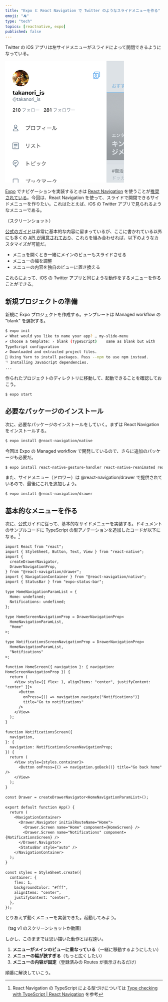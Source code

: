 ```yaml
---
title: "Expo と React Navigation で Twitter のようなスライドメニューを作る"
emoji: "⛺️"
type: "tech"
topics: [reactnative, expo]
published: false
---
```


Twitter の iOS アプリは左サイドメニューがスライドによって開閉できるようになっている。

![TwitterSlideMenu](https://raw.githubusercontent.com/ishikawa/my-zenn-content/main/articles/build-slide-menu-with-expo-and-react-navigation/TwitterSlideMenu.png)

[Expo](https://expo.io/) でナビゲーションを実装するときは [React Navigation](https://reactnavigation.org/) を使うことが[推奨されている](https://docs.expo.io/guides/routing-and-navigation/)。今回は、React Navigation を使って、スライドで開閉できるサイドメニューを作りたい。これはたとえば、iOS の Twitter アプリで見られるようなメニューである。

（スクリーンショット）

[公式のガイド](https://reactnavigation.org/docs/drawer-based-navigation)は非常に基本的な内容に留まっているが、ここに書かれている以外にも多くの [API が用意されており](https://reactnavigation.org/docs/drawer-navigator)、これらを組み合わせれば、以下のようなカスタマイズが可能だ。

- メニュを開くとき一緒にメインのビューもスライドさせる
- メニューの幅を調整
- メニューの内容を独自のビューに置き換える

これらによって、iOS の Twitter アプリと同じような動作をするメニューを作ることができる。

## 新規プロジェクトの準備

新規に Expo プロジェクトを作成する。テンプレートは Managed workflow の "blank" を選択する。

```bash
$ expo init
✔ What would you like to name your app? … my-slide-menu
✔ Choose a template: › blank (TypeScript)    same as blank but with
TypeScript configuration
✔ Downloaded and extracted project files.
🧶 Using Yarn to install packages. Pass --npm to use npm instead.
⠙ Installing JavaScript dependencies.
...
```

作られたプロジェクトのディレクトリに移動して、起動できることを確認しておこう。

```bash
$ expo start
```

## 必要なパッケージのインストール

次に、必要なパッケージのインストールをしていく。まずは React Navigation をインストールする。

```bash
$ expo install @react-navigation/native
```

今回は Expo の Managed workflow で開発しているので、さらに追加のパッケージも必要だ。

```bash
$ expo install react-native-gesture-handler react-native-reanimated react-native-screens react-native-safe-area-context @react-native-community/masked-view
```

また、サイドメニュー（ドロワー）は @react-navigation/drawer で提供されているので、最後にこれを追加しよう。

```bash
$ expo install @react-navigation/drawer
```

## 基本的なメニューを作る

次に、公式ガイドに従って、基本的なサイドメニューを実装する。ドキュメントのサンプルコードに TypeScript の型アノテーションを追加したコードが以下になる。[^1]

```typescript:App.tsx
import React from "react";
import { StyleSheet, Button, Text, View } from "react-native";
import {
  createDrawerNavigator,
  DrawerNavigationProp,
} from "@react-navigation/drawer";
import { NavigationContainer } from "@react-navigation/native";
import { StatusBar } from "expo-status-bar";

type HomeNavigationParamList = {
  Home: undefined;
  Notifications: undefined;
};

type HomeScreenNavigationProp = DrawerNavigationProp<
  HomeNavigationParamList,
  "Home"
>;

type NotificationsScreenNavigationProp = DrawerNavigationProp<
  HomeNavigationParamList,
  "Notifications"
>;

function HomeScreen({ navigation }: { navigation: HomeScreenNavigationProp }) {
  return (
    <View style={{ flex: 1, alignItems: "center", justifyContent: "center" }}>
      <Button
        onPress={() => navigation.navigate("Notifications")}
        title="Go to notifications"
      />
    </View>
  );
}

function NotificationsScreen({
  navigation,
}: {
  navigation: NotificationsScreenNavigationProp;
}) {
  return (
    <View style={styles.container}>
      <Button onPress={() => navigation.goBack()} title="Go back home" />
    </View>
  );
}

const Drawer = createDrawerNavigator<HomeNavigationParamList>();

export default function App() {
  return (
    <NavigationContainer>
      <Drawer.Navigator initialRouteName="Home">
        <Drawer.Screen name="Home" component={HomeScreen} />
        <Drawer.Screen name="Notifications" component={NotificationsScreen} />
      </Drawer.Navigator>
      <StatusBar style="auto" />
    </NavigationContainer>
  );
}

const styles = StyleSheet.create({
  container: {
    flex: 1,
    backgroundColor: "#fff",
    alignItems: "center",
    justifyContent: "center",
  },
});
```

とりあえず動くメニューを実装できた。起動してみよう。

（tag v1 のスクリーンショットか動画）

しかし、このままでは思い描いた動作とは程遠い。

1. **メニューがメインのビューに重なっている**（一緒に移動するようにしたい）
2. **メニューの幅が狭すぎる**（もっと広くしたい）
3. **メニューの内容が固定**（登録済みの Routes が表示されるだけ）

順番に解決していこう。

[^1]: React Navigation の TypeScript による型づけについては [Type checking with TypeScript | React Navigation](https://reactnavigation.org/docs/typescript) を参考